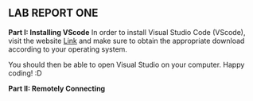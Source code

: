 ## **LAB REPORT ONE**
**Part I: Installing VScode**
In order to install Visual Studio Code (VScode), visit the website [Link](https://code.visualstudio.com/) and make sure to obtain the appropriate download according to your operating system.

You should then be able to open Visual Studio on your computer. Happy coding! :D

**Part II: Remotely Connecting**

